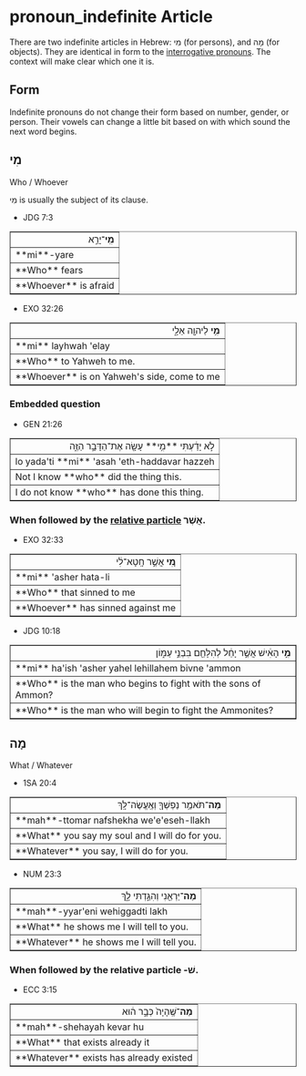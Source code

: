 # pronoun_indefinite Article
There are two indefinite articles in Hebrew: מִי (for persons), and מָה (for objects). They are identical in form to the [interrogative pronouns](https://git.door43.org/Door43/en-uhg/src/master/content/pronoun_interrogative/02.md). The context will make clear which one it is.

## Form
Indefinite pronouns do not change their form based on number, gender, or person. Their vowels can change a little bit based on with which sound the next word begins.

## מִי
Who / Whoever

מִי is usually the subject of its clause.
* JDG 7:3
<table border="1" class="docutils">
<colgroup>
<col width="100%" />
</colgroup>
<tbody valign="top">
<tr class="row-odd" align="right"><td><b>מִֽי</b>־יָרֵ֣א</td>
</tr>
<tr class="row-even"><td>**mi**-yare</td>
</tr>
<tr class="row-odd"><td>**Who** fears</td>
</tr>
<tr class="row-even"><td>**Whoever** is afraid</td>
</tr>
</tbody>
</table>

* EXO 32:26
<table border="1" class="docutils">
<colgroup>
<col width="100%" />
</colgroup>
<tbody valign="top">
<tr class="row-odd" align="right"><td><b>מִ֥י</b> לַיהוָ֖ה אֵלָ֑י</td>
</tr>
<tr class="row-even"><td>**mi** layhwah 'elay</td>
</tr>
<tr class="row-odd"><td>**Who** to Yahweh to me.</td>
</tr>
<tr class="row-even"><td>**Whoever** is on Yahweh's side, come to me</td>
</tr>
</tbody>
</table>

### Embedded question

* GEN 21:26
<table border="1" class="docutils">
<colgroup>
<col width="100%" />
</colgroup>
<tbody valign="top">
<tr class="row-odd" align="right"><td>לֹ֣א יָדַ֔עְתִּי **מִ֥י** עָשָׂ֖ה אֶת־הַדָּבָ֣ר הַזֶּ֑ה</td>
</tr>
<tr class="row-even"><td>lo yada'ti **mi** 'asah 'eth-haddavar hazzeh</td>
</tr>
<tr class="row-odd"><td>Not I know **who** did the thing this.</td>
</tr>
<tr class="row-even"><td>I do not know **who** has done this thing.</td>
</tr>
</tbody>
</table>

### When followed by the [relative particle](https://git.door43.org/Door43/en-uhg/src/master/content/particle_relative/02.md) אֲשֶׁר.

* EXO 32:33
<table border="1" class="docutils">
<colgroup>
<col width="100%" />
</colgroup>
<tbody valign="top">
<tr class="row-odd" align="right"><td><b>מִ֚י</b> אֲשֶׁ֣ר חָֽטָא־לִ֔י</td>
</tr>
<tr class="row-even"><td>**mi** 'asher hata-li</td>
</tr>
<tr class="row-odd"><td>**Who** that sinned to me</td>
</tr>
<tr class="row-even"><td>**Whoever** has sinned against me</td>
</tr>
</tbody>
</table>

* JDG 10:18
<table border="1" class="docutils">
<colgroup>
<col width="100%" />
</colgroup>
<tbody valign="top">
<tr class="row-odd" align="right"><td><b>מִ֣י</b> הָאִ֔ישׁ אֲשֶׁ֣ר יָחֵ֔ל לְהִלָּחֵ֖ם בִּבְנֵ֣י עַמּ֑וֹן</td>
</tr>
<tr class="row-even"><td>**mi** ha'ish 'asher yahel lehillahem bivne 'ammon</td>
</tr>
<tr class="row-odd"><td>**Who** is the man who begins to fight with the sons of Ammon?</td>
</tr>
<tr class="row-even"><td>**Who** is the man who will begin to fight the Ammonites?</td>
</tr>
</tbody>
</table>

## מָה
What / Whatever

* 1SA 20:4
<table border="1" class="docutils">
<colgroup>
<col width="100%" />
</colgroup>
<tbody valign="top">
<tr class="row-odd" align="right"><td><b>מַה</b>־תֹּאמַ֥ר נַפְשְׁךָ֖ וְאֶֽעֱשֶׂה־לָּֽךְ</td>
</tr>
<tr class="row-even"><td>**mah**-ttomar nafshekha we'e'eseh-llakh</td>
</tr>
<tr class="row-odd"><td>**What** you say my soul and I will do for you.</td>
</tr>
<tr class="row-even"><td>**Whatever** you say, I will do for you.</td>
</tr>
</tbody>
</table>

* NUM 23:3
<table border="1" class="docutils">
<colgroup>
<col width="100%" />
</colgroup>
<tbody valign="top">
<tr class="row-odd" align="right"><td><b>מַה</b>־יַּרְאֵ֖נִי וְהִגַּ֣דְתִּי לָ֑ךְ</td>
</tr>
<tr class="row-even"><td>**mah**-yyar'eni wehiggadti lakh</td>
</tr>
<tr class="row-odd"><td>**What** he shows me I will tell to you.</td>
</tr>
<tr class="row-even"><td>**Whatever** he shows me I will tell you.</td>
</tr>
</tbody>
</table>

### When followed by the relative particle -שׁ.

* ECC 3:15
<table border="1" class="docutils">
<colgroup>
<col width="100%" />
</colgroup>
<tbody valign="top">
<tr class="row-odd" align="right"><td><b>מַה</b>־שֶּֽׁהָיָה֙ כְּבָ֣ר ה֔וּא</td>
</tr>
<tr class="row-even"><td>**mah**-shehayah kevar hu</td>
</tr>
<tr class="row-odd"><td>**What** that exists already it</td>
</tr>
<tr class="row-even"><td>**Whatever** exists has already existed</td>
</tr>
</tbody>
</table>